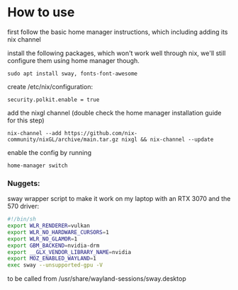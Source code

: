 # How to use

first follow the basic home manager instructions, which including adding its nix channel

install the following packages, which won't work well through nix, we'll still configure
them using home manager though.

```
sudo apt install sway, fonts-font-awesome
```

create /etc/nix/configuration:

```
security.polkit.enable = true
```

add the nixgl channel (double check the home manager installation guide for this step)

```
nix-channel --add https://github.com/nix-community/nixGL/archive/main.tar.gz nixgl && nix-channel --update
```

enable the config by running

```
home-manager switch
```


### Nuggets:

sway wrapper script to make it work on my laptop with an RTX 3070 and the 570 driver:

```sh
#!/bin/sh
export WLR_RENDERER=vulkan
export WLR_NO_HARDWARE_CURSORS=1
export WLR_NO_GLAMOR=1
export GBM_BACKEND=nvidia-drm
export __GLX_VENDOR_LIBRARY_NAME=nvidia
export MOZ_ENABLED_WAYLAND=1
exec sway --unsupported-gpu -V
```

to be called from /usr/share/wayland-sessions/sway.desktop  
